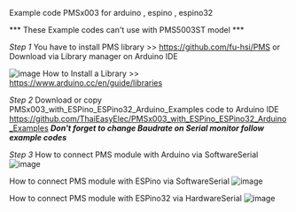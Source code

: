 
Example code PMSx003 for arduino , espino , espino32

*** These Example codes can't use with PMS5003ST model ***

*Step 1*
You have to install PMS library >> https://github.com/fu-hsi/PMS or Download via Library manager on Arduino IDE


![image](https://user-images.githubusercontent.com/8803501/74524662-1404e880-4f52-11ea-9a4b-78894a53a82b.png)
How to Install a Library >> https://www.arduino.cc/en/guide/libraries


*Step 2* 
Download or copy PMSx003_with_ESPino_ESPino32_Arduino_Examples code to Arduino IDE
https://github.com/ThaiEasyElec/PMSx003_with_ESPino_ESPino32_Arduino_Examples
***Don't forget to change Baudrate on Serial monitor follow example codes***


*Step 3* 
How to connect PMS module with Arduino via SoftwareSerial
![image](https://user-images.githubusercontent.com/8803501/74515357-ff6c2480-4f40-11ea-8fa9-f88dfe9bcbc8.png)

How to connect PMS module with ESPino via SoftwareSerial
![image](https://user-images.githubusercontent.com/8803501/90999091-da432780-e5ef-11ea-85cc-e68b12158c9e.png)

How to connect PMS module with ESPino32 via HardwareSerial
![image](https://user-images.githubusercontent.com/8803501/74515527-51ad4580-4f41-11ea-8885-f0becf5a9fe7.png)
